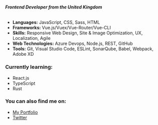 ###### ***Frontend Developer from the United Kingdom***
* **Languages:** JavaScript, CSS, Sass, HTML
* **Frameworks:** Vue.js/Vuex/Vue-Router/Vue-CLI
* **Skills:** Responsive Web Design, Site & Image Optimization, UX, Localization, Agile
* **Web Technologies:** Azure Devops, Node.js, REST, GitHub
* **Tools:** Git, Visual Studio Code, ESLint, SonarQube, Babel, Webpack, Adobe XD

### Currently learning:
* React.js
* TypeScript
* Rust

### You can also find me on:
* [My Portfolio](https://jasdosanjh.github.io)
* [Twitter](https://twitter.com/@justjasdosanjh)
